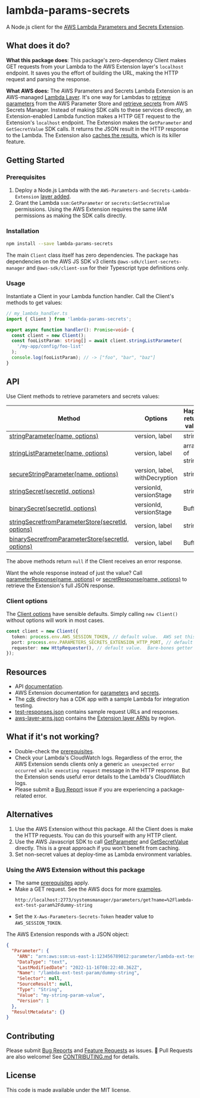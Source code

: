 # lambda-params-secrets

A Node.js client for the [AWS Lambda Parameters and Secrets Extension](https://aws.amazon.com/about-aws/whats-new/2022/10/aws-parameters-secrets-lambda-extension/).

## What does it do?

**What this package does**: This package's zero-dependency Client makes GET requests from your Lambda to the AWS Extension layer's `localhost` endpoint. It saves you the effort of building the URL, making the HTTP request and parsing the response.

**What AWS does:** The AWS Parameters and Secrets Lambda Extension is an AWS-managed [Lambda Layer](https://docs.aws.amazon.com/lambda/latest/dg/invocation-layers.html). It's one way for Lambdas to [retrieve parameters](https://docs.aws.amazon.com/systems-manager/latest/userguide/ps-integration-lambda-extensions.html) from the AWS Parameter Store and [retrieve secrets](https://docs.aws.amazon.com/secretsmanager/latest/userguide/retrieving-secrets_lambda.html) from AWS Secrets Manager. Instead of making SDK calls to these services directly, an Extension-enabled Lambda function makes a HTTP GET request to the Extension's `localhost` endpoint. The Extension makes the `GetParameter` and `GetSecretValue` SDK calls. It returns the JSON result in the HTTP response to the Lambda. The Extension also [caches the results](https://docs.aws.amazon.com/systems-manager/latest/userguide/ps-integration-lambda-extensions.html#ps-integration-lambda-extensions-how-it-works), which is its killer feature.

## Getting Started

### Prerequisites

1. Deploy a Node.js Lambda with the `AWS-Parameters-and-Secrets-Lambda-Extension` [layer added](https://docs.aws.amazon.com/systems-manager/latest/userguide/ps-integration-lambda-extensions.html#add-extension).
2. Grant the Lambda `ssm:GetParameter` or `secrets:GetSecretValue` permissions. Using the AWS Extension requires the same IAM permissions as making the SDK calls directly.

### Installation

```bash
npm install --save lambda-params-secrets
```

The main `Client` class itself has zero dependencies.  The package has dependencies on the AWS JS SDK v3 clients `@aws-sdk/client-secrets-manager` and `@aws-sdk/client-ssm` for their Typescript type definitions only.

### Usage

Instantiate a Client in your Lambda function handler. Call the Client's methods to get values:

```typescript
// my_lambda_handler.ts
import { Client } from 'lambda-params-secrets';

export async function handler(): Promise<void> {
  const client = new Client();
  const fooListParam: string[] = await client.stringListParameter(
    '/my-app/config/foo-list'
  );
  console.log(fooListParam); // -> ["foo", "bar", "baz"]
}
```

## API

Use Client methods to retrieve parameters and secrets values:

| Method                                                                                                                                                  | Options                        | Happy return value |
| ------------------------------------------------------------------------------------------------------------------------------------------------------- | ------------------------------ | ------------------ |
| [stringParameter(name, options)](https://fedonev.github.io/lambda-params-secrets/classes/Client.html#stringParameter)                                   | version, label                 | string             |
| [stringListParameter(name, options)](https://fedonev.github.io/lambda-params-secrets/classes/Client.html#stringListParameter)                           | version, label                 | array of strings   |
| [secureStringParameter(name, options)](https://fedonev.github.io/lambda-params-secrets/classes/Client.html#secureStringParameter)                       | version, label, withDecryption | string             |
| [stringSecret(secretId, options)](https://fedonev.github.io/lambda-params-secrets/classes/Client.html#stringSecret)                                     | versionId, versionStage        | string             |
| [binarySecret(secretId, options)](https://fedonev.github.io/lambda-params-secrets/classes/Client.html#binarySecret)                                     | versionId, versionStage        | Buffer             |
| [stringSecretfromParameterStore(secretId, options)](https://fedonev.github.io/lambda-params-secrets/classes/Client.html#stringSecretfromParameterStore) | version, label                 | string             |
| [binarySecretfromParameterStore(secretId, options)](https://fedonev.github.io/lambda-params-secrets/classes/Client.html#binarySecretfromParameterStore) | version, label                 | Buffer             |

The above methods return `null` if the Client receives an error response.

Want the whole response instead of just the value? Call [parameterResponse(name, options)](https://fedonev.github.io/lambda-params-secrets/classes/Client.html#parameterResponse) or [secretResponse(name, options)](https://fedonev.github.io/lambda-params-secrets/classes/Client.html#secretResponse) to retrieve the Extension's full JSON response.

### Client options

The [Client options](https://fedonev.github.io/lambda-params-secrets/interfaces/ClientOptions.html) have sensible defaults. Simply calling `new Client()` without options will work in most cases.

```typescript
const client = new Client({
  token: process.env.AWS_SESSION_TOKEN, // default value.  AWS set this opaque value.
  port: process.env.PARAMETERS_SECRETS_EXTENSION_HTTP_PORT, // default value.  AWS sets this by default to 2773.
  requester: new HttpRequester(), // default value.  Bare-bones getter that uses the Node.js core http library.
});
```

## Resources

- API [documentation](https://fedonev.github.io/lambda-params-secrets/).
- AWS Extension documentation for [parameters](https://docs.aws.amazon.com/systems-manager/latest/userguide/ps-integration-lambda-extensions.html) and [secrets](https://docs.aws.amazon.com/secretsmanager/latest/userguide/retrieving-secrets_lambda.html).
- The [cdk](./cdk/README.md) directory has a CDK app with a sample Lambda for integration testing.
- [test-responses.json](./data/test-responses.json) contains sample request URLs and responses.
- [aws-layer-arns.json](./data/aws-layer-arns.json) contains the [Extension layer ARNs](https://docs.aws.amazon.com/systems-manager/latest/userguide/ps-integration-lambda-extensions.html#ps-integration-lambda-extensions-add) by region.

## What if it's not working?

- Double-check the [prerequisites](#prerequisites).
- Check your Lambda's CloudWatch logs. Regardless of the error, the AWS Extension sends clients only a generic `an unexpected error occurred while executing request` message in the HTTP response. But the Extension sends useful error details to the Lambda's CloudWatch logs.
- Please submit a [Bug Report](https://github.com/fedonev/lambda-params-secrets/issues) issue if you are experiencing a package-related error.

## Alternatives

1. Use the AWS Extension without this package. All the Client does is make the HTTP requests. You can do this yourself with any HTTP client.
2. Use the AWS Javascript SDK to call [GetParameter](https://docs.aws.amazon.com/AWSJavaScriptSDK/v3/latest/clients/client-ssm/classes/getparametercommand.html) and [GetSecretValue](https://docs.aws.amazon.com/AWSJavaScriptSDK/v3/latest/clients/client-secrets-manager/classes/getsecretvaluecommand.html) directly. This is a great approach if you won't benefit from caching.
3. Set non-secret values at deploy-time as Lambda environment variables.

### Using the AWS Extension without this package

- The same [prerequisites](#prerequisites) apply.
- Make a GET request. See the AWS docs for more [examples](https://docs.aws.amazon.com/systems-manager/latest/userguide/ps-integration-lambda-extensions.html#ps-integration-lambda-extensions-sample-commands).
  ```
  http://localhost:2773/systemsmanager/parameters/get?name=%2Flambda-ext-test-param%2Fdummy-string
  ```
- Set the `X-Aws-Parameters-Secrets-Token` header value to `AWS_SESSION_TOKEN`.

The AWS Extension responds with a JSON object:

```json
{
  "Parameter": {
    "ARN": "arn:aws:ssm:us-east-1:123456789012:parameter/lambda-ext-test-param/dummy-string",
    "DataType": "text",
    "LastModifiedDate": "2022-11-16T08:22:40.362Z",
    "Name": "/lambda-ext-test-param/dummy-string",
    "Selector": null,
    "SourceResult": null,
    "Type": "String",
    "Value": "my-string-param-value",
    "Version": 1
  },
  "ResultMetadata": {}
}
```

## Contributing

Please submit [Bug Reports](https://github.com/fedonev/lambda-params-secrets/issues/new/choose) and [Feature Requests](https://github.com/fedonev/lambda-params-secrets/issues/new/choose) as issues.
:tada: Pull Requests are also welcome!
See [CONTRIBUTING.md](./CONTRIBUTING.md) for details.

## License

This code is made available under the MIT license.
